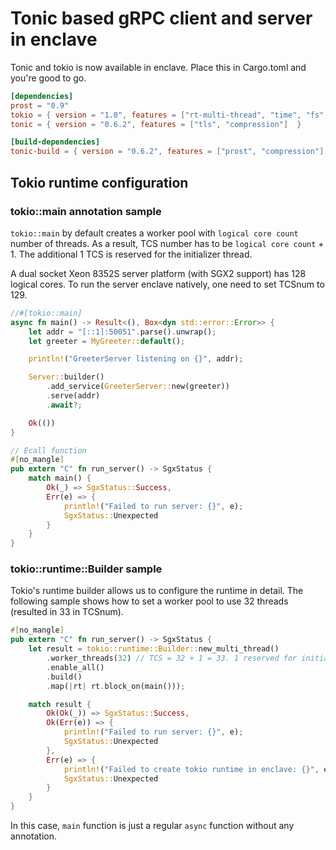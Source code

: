 # Tonic based gRPC client and server in enclave

Tonic and tokio is now available in enclave. Place this in Cargo.toml and you're good to go.

```toml
[dependencies]
prost = "0.9"
tokio = { version = "1.0", features = ["rt-multi-thread", "time", "fs", "macros", "net"] }
tonic = { version = "0.6.2", features = ["tls", "compression"]  }

[build-dependencies]
tonic-build = { version = "0.6.2", features = ["prost", "compression"] }
```

## Tokio runtime configuration

### tokio::main annotation sample

`tokio::main` by default creates a worker pool with `logical core count`
number of threads. As a result, TCS number has to be `logical core count` + 1.
The additional 1 TCS is reserved for the initializer thread.

A dual socket Xeon 8352S server platform (with SGX2 support) has 128 logical
cores. To run the server enclave natively, one need to set TCSnum to 129.

```Rust
//#[tokio::main]
async fn main() -> Result<(), Box<dyn std::error::Error>> {
    let addr = "[::1]:50051".parse().unwrap();
    let greeter = MyGreeter::default();

    println!("GreeterServer listening on {}", addr);

    Server::builder()
        .add_service(GreeterServer::new(greeter))
        .serve(addr)
        .await?;

    Ok(())
}

// Ecall function
#[no_mangle]
pub extern "C" fn run_server() -> SgxStatus {
    match main() {
        Ok(_) => SgxStatus::Success,
        Err(e) => {
            println!("Failed to run server: {}", e);
            SgxStatus::Unexpected
        }
    }
}
```

### tokio::runtime::Builder sample

Tokio's runtime builder allows us to configure the runtime in detail. The following sample shows how to set a worker pool to use 32 threads (resulted in 33 in TCSnum).

```Rust
#[no_mangle]
pub extern "C" fn run_server() -> SgxStatus {
    let result = tokio::runtime::Builder::new_multi_thread()
        .worker_threads(32) // TCS = 32 + 1 = 33. 1 reserved for initializer
        .enable_all()
        .build()
        .map(|rt| rt.block_on(main()));

    match result {
        Ok(Ok(_)) => SgxStatus::Success,
        Ok(Err(e)) => {
            println!("Failed to run server: {}", e);
            SgxStatus::Unexpected
        },
        Err(e) => {
            println!("Failed to create tokio runtime in enclave: {}", e);
            SgxStatus::Unexpected
        }
    }
}
```

In this case, `main` function is just a regular `async` function without any annotation.
